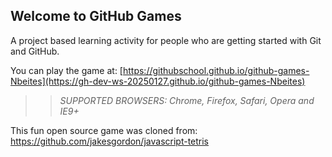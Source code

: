 ## Welcome to GitHub Games

A project based learning activity for people who are getting started with Git and GitHub.

You can play the game at: [https://githubschool.github.io/github-games-Nbeites](https://gh-dev-ws-20250127.github.io/github-games-Nbeites)

>> _*SUPPORTED BROWSERS*: Chrome, Firefox, Safari, Opera and IE9+_

This fun open source game was cloned from: https://github.com/jakesgordon/javascript-tetris
